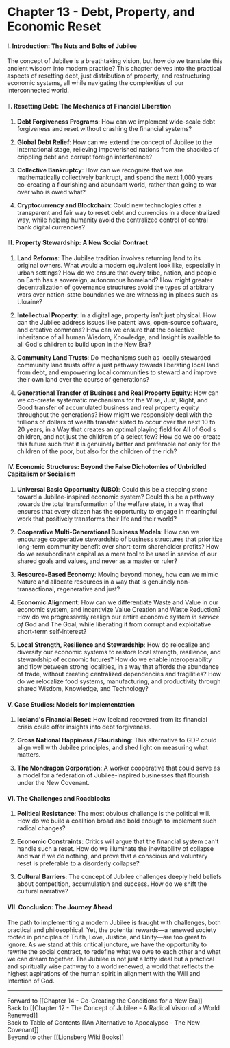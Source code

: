 # Chapter 13 - Debt, Property, and Economic Reset

#### **I. Introduction: The Nuts and Bolts of Jubilee**

The concept of Jubilee is a breathtaking vision, but how do we translate this ancient wisdom into modern practice? This chapter delves into the practical aspects of resetting debt, just distribution of property, and restructuring economic systems, all while navigating the complexities of our interconnected world.

#### **II. Resetting Debt: The Mechanics of Financial Liberation**

1. **Debt Forgiveness Programs**: How can we implement wide-scale debt forgiveness and reset without crashing the financial systems?
    
2. **Global Debt Relief**: How can we extend the concept of Jubilee to the international stage, relieving impoverished nations from the shackles of crippling debt and corrupt foreign interference?
    
3. **Collective Bankruptcy**: How can we recognize that we are mathematically collectively bankrupt, and spend the next 1,000 years co-creating a flourishing and abundant world, rather than going to war over who is owed what? 
    
4. **Cryptocurrency and Blockchain**: Could new technologies offer a transparent and fair way to reset debt and currencies in a decentralized way, while helping humanity avoid the centralized control of central bank digital currencies?
    

#### **III. Property Stewardship: A New Social Contract**

1. **Land Reforms**: The Jubilee tradition involves returning land to its original owners. What would a modern equivalent look like, especially in urban settings? How do we ensure that every tribe, nation, and people on Earth has a sovereign, autonomous homeland? How might greater decentralization of governance structures avoid the types of arbitrary wars over nation-state boundaries we are witnessing in places such as Ukraine? 
    
2. **Intellectual Property**: In a digital age, property isn't just physical. How can the Jubilee address issues like patent laws, open-source software, and creative commons? How can we ensure that the collective inheritance of all human Wisdom, Knowledge, and Insight is available to all God's children to build upon in the New Era? 
    
3. **Community Land Trusts**: Do mechanisms such as locally stewarded community land trusts offer a just pathway towards liberating local land from debt, and empowering local communities to steward and improve their own land over the course of generations?
    
4. **Generational Transfer of Business and Real Property Equity**: How can we co-create systematic mechanisms for the Wise, Just, Right, and Good transfer of accumulated business and real property equity throughout the generations? How might we responsibly deal with the trillions of dollars of wealth transfer slated to occur over the next 10 to 20 years, in a Way that creates an optimal playing field for All of God's children, and not just the children of a select few? How do we co-create this future such that it is genuinely better and preferable not only for the children of the poor, but also for the children of the rich? 
    

#### **IV. Economic Structures: Beyond the False Dichotomies of Unbridled Capitalism or Socialism**

1. **Universal Basic Opportunity (UBO)**: Could this be a stepping stone toward a Jubilee-inspired economic system? Could this be a pathway towards the total transformation of the welfare state, in a way that ensures that every citizen has the opportunity to engage in meaningful work that positively transforms their life and their world? 
    
2. **Cooperative Multi-Generational Business Models**: How can we encourage cooperative stewardship of business structures that prioritize long-term community benefit over short-term shareholder profits? How do we resubordinate capital as a mere tool to be used in service of our shared goals and values, and never as a master or ruler? 
    
3. **Resource-Based Economy**: Moving beyond money, how can we mimic Nature and allocate resources in a way that is genuinely non-transactional, regenerative and just?
    
4. **Economic Alignment**: How can we differentiate Waste and Value in our economic system, and incentivize Value Creation and Waste Reduction? How do we progressively realign our entire economic system *in service of* God and The Goal, while liberating it from corrupt and exploitative short-term self-interest? 
    
5. **Local Strength, Resilience and Stewardship**: How do relocalize and diversify our economic systems to restore local strength, resilience, and stewardship of economic futures? How do we enable interoperability and flow between strong localities, in a way that affords the abundance of trade, without creating centralized dependencies and fragilities? How do we relocalize food systems, manufacturing, and productivity through shared Wisdom, Knowledge, and Technology? 
#### **V. Case Studies: Models for Implementation**

1. **Iceland's Financial Reset**: How Iceland recovered from its financial crisis could offer insights into debt forgiveness.
    
2. **Gross National Happiness / Flourishing**: This alternative to GDP could align well with Jubilee principles, and shed light on measuring what matters.
    
3. **The Mondragon Corporation**: A worker cooperative that could serve as a model for a federation of Jubilee-inspired businesses that flourish under the New Covenant. 
    

#### **VI. The Challenges and Roadblocks**

1. **Political Resistance**: The most obvious challenge is the political will. How do we build a coalition broad and bold enough to implement such radical changes?
    
2. **Economic Constraints**: Critics will argue that the financial system can't handle such a reset. How do we illuminate the inevitability of collapse and war if we do nothing, and prove that a conscious and voluntary reset is preferable to a disorderly collapse? 
    
3. **Cultural Barriers**: The concept of Jubilee challenges deeply held beliefs about competition, accumulation and success. How do we shift the cultural narrative?
    

#### **VII. Conclusion: The Journey Ahead**

The path to implementing a modern Jubilee is fraught with challenges, both practical and philosophical. Yet, the potential rewards—a renewed society rooted in principles of Truth, Love, Justice, and Unity—are too great to ignore. As we stand at this critical juncture, we have the opportunity to rewrite the social contract, to redefine what we owe to each other and what we can dream together. The Jubilee is not just a lofty ideal but a practical and spiritually wise pathway to a world renewed, a world that reflects the highest aspirations of the human spirit in alignment with the Will and Intention of God.

___
Forward to [[Chapter 14 - Co-Creating the Conditions for a New Era]]  
Back to [[Chapter 12 - The Concept of Jubilee - A Radical Vision of a World Renewed]]  
Back to Table of Contents [[An Alternative to Apocalypse - The New Covenant]]  
Beyond to other [[Lionsberg Wiki Books]]  